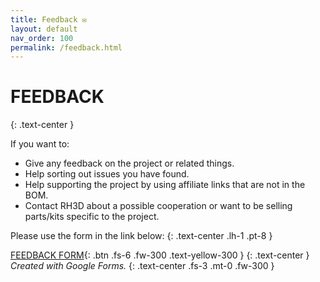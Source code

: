 ```yaml
---
title: Feedback ✉️
layout: default
nav_order: 100
permalink: /feedback.html
---
```

# FEEDBACK
{: .text-center }

If you want to:
- Give any feedback on the project or related things.
- Help sorting out issues you have found.
- Help supporting the project by using affiliate links that are not in the BOM.
- Contact RH3D about a possible cooperation or want to be selling parts/kits specific to the project.

Please use the form in the link below:
{: .text-center .lh-1 .pt-8 }

[FEEDBACK FORM]{: .btn .fs-6 .fw-300 .text-yellow-300 }
{: .text-center }
*Created with Google Forms.*
{: .text-center .fs-3 .mt-0 .fw-300 }

[FEEDBACK FORM]: https://forms.gle/o5UT37fGMugg6jLb9
